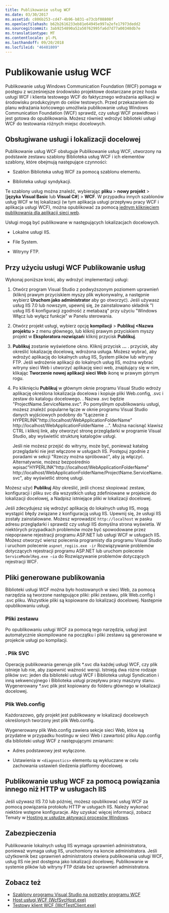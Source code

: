 ```yaml
---
title: Publikowanie usług WCF
ms.date: 03/30/2017
ms.assetid: c806b253-cd47-4b96-b831-e73cbf08808f
ms.openlocfilehash: b62b2616233eb81e64945e997a2efe17973dedd2
ms.sourcegitcommit: 3ab9254890a52a50762995fa6d7d77a00348db7e
ms.translationtype: MT
ms.contentlocale: pl-PL
ms.lasthandoff: 09/20/2018
ms.locfileid: "46481809"
---
```

# <a name="wcf-service-publishing"></a>Publikowanie usług WCF

Publikowanie usług Windows Communication Foundation (WCF) pomaga w postępu z wcześniejsze środowisko projektowe dostarczane przez hosta usługi WCF i klienta testowego WCF do faktycznego wdrażania aplikacji w środowisku produkcyjnym do celów testowych. Przed przekazaniem do planu wdrażania końcowego umożliwia publikowanie usług Windows Communication Foundation (WCF) sprawdź, czy usługi WCF prawidłowo i jest gotowa do opublikowania. Możesz również wdrożyć biblioteki usługi WCF do testowania różnych miejsc docelowych.

## <a name="supported-services-and-target-locations"></a>Obsługiwane usługi i lokalizacji docelowej

Publikowanie usług WCF obsługuje Publikowanie usług WCF, utworzony na podstawie zestawu szablony Biblioteka usług WCF i ich elementów szablony, które obejmują następujące czynności:

-   Szablon Biblioteka usług WCF za pomocą szablonu elementu.

-   Biblioteka usługi syndykacji.

Te szablony usług można znaleźć, wybierając **pliku** > **nowy projekt** > [**języka Visual Basic** lub **Visual C#**] > **WCF**. W przypadku innych szablonów usług WCF w tej lokalizacji (w tym aplikacja usługi przepływu pracy WCF i aplikacja usługi WCF), można opublikować za pomocą [jednym kliknięciem publikowania dla aplikacji sieci web](https://msdn.microsoft.com/library/dd465337\(v=vs.110\).aspx).

Usługi mogą być publikowane w następujących lokalizacjach docelowych.

-   Lokalne usługi IIS.

-   File System.

-   Witryny FTP.

## <a name="using-wcf-service-publishing"></a>Przy użyciu usługi WCF Publikowanie usług

Wykonaj poniższe kroki, aby wdrożyć implementacji usługi:

1.  Otwórz program Visual Studio z podwyższonym poziomem uprawnień (kliknij prawym przyciskiem myszy plik wykonywalny, a następnie wybierz **Uruchom jako administrator** aby go otworzyć).  Jeśli używasz usług IIS 7.0 lub nowszym, upewnij się, że zainstalowano składnik "I usług IIS 6 konfiguracji zgodność z metabazą" przy użyciu "Windows Włącz lub wyłącz funkcje" w Panelu sterowania.

2.  Otwórz projekt usługi, wybierz opcję **kompilacji** > **Publikuj \<Nazwa projektu >** z menu głównego, lub kliknij prawym przyciskiem myszy projekt w **Eksploratora rozwiązań**i kliknij przycisk **Publikuj**.

3.  **Publikuj** zostanie wyświetlone okno. Kliknij przycisk **...** . przycisk, aby określić lokalizację docelową, wdrożona usługa. Możesz wybrać, aby wdrożyć aplikację do lokalnych usług IIS, System plików lub witryny FTP. Jeśli wdrożenie aplikacji do lokalnych usług IIS, można wybrać witryny sieci Web i utworzyć aplikację sieci web, znajdujący się w nim, klikając **Tworzenie nowej aplikacji sieci Web** ikonę w prawym górnym rogu.

4.  Po kliknięciu **Publikuj** w głównym oknie programu Visual Studio wdroży aplikację określona lokalizacja docelowa i kopiuje pliki Web.config, .svc i zestaw do katalogu docelowego. . Nazwa .svc będzie "ProjectName.ServiceName.svc". Po pomyślnym opublikowaniu usługi, możesz znaleźć popularne łącze w oknie programu Visual Studio danych wyjściowych podobny do "Łączenie z HYPERLINK"http://localhost/WebApplicationFolderName" http://localhost/WebApplicationFolderName ...". Można nacisnąć klawisz CTRL i kliknij link, aby otworzyć stronę przeglądarki w programie Visual Studio, aby wyświetlić strukturę katalogów usługi.

     Jeśli nie możesz przejść do witryny, może być, ponieważ katalog przeglądarki nie jest włączone w usługach IIS. Postępuj zgodnie z poradami w sekcji "Rzeczy można spróbować", aby ją włączyć. Alternatywnie, możesz bezpośrednio wpisać"HYPERLINK"http://localhost/WebApplicationFolderName" http://localhost/WebApplicationFolderName/ProjectName.ServiceName.svc", aby wyświetlić stronę usługi.

Możesz użyć **Publikuj** Aby określić, jeśli chcesz skopiować zestaw, konfiguracji i pliku svc dla wszystkich usług zdefiniowane w projekcie do lokalizacji docelowej, a Nadpisz istniejące pliki w lokalizacji docelowej.

Jeśli zdecydujesz się wdrożyć aplikację do lokalnych usług IIS, mogą wystąpić błędy związane z konfiguracją usług IIS. Upewnij się, że usługi IIS zostały zainstalowane. Możesz wprowadzić `http://localhost` w pasku adresu przeglądarki i sprawdź czy usługi IIS domyślna strona wyświetla. W niektórych przypadkach problemów może być spowodowane przez niepoprawne rejestracji programu ASP.NET lub usługi WCF w usługach IIS. Możesz otworzyć wiersz polecenia programisty dla programu Visual Studio i uruchom polecenie `aspnet_regiis.exe -ir` Rozwiązywanie problemów dotyczących rejestracji programu ASP.NET lub uruchom polecenie `ServiceModelReg.exe –ia` do Rozwiązywanie problemów dotyczących rejestracji WCF.

## <a name="files-generated-for-publishing"></a>Pliki generowane publikowania
 Biblioteki usługi WCF można było hostowanych w sieci Web, za pomocą narzędzia są tworzone następujące pliki: pliki zestawu, plik Web.config i .svc pliku. Wszystkie pliki są kopiowane do lokalizacji docelowej. Następnie opublikowaniu usługi.

### <a name="assembly-files"></a>Pliki zestawu
 Po opublikowaniu usługi WCF za pomocą tego narzędzia, usługi jest automatycznie skompilowane na początku i pliki zestawu są generowane w projekcie usługi po kompilacji.

### <a name="svc-file"></a>. Plik SVC
 Operację publikowania generuje plik *.svc dla każdej usługi WCF, czy plik istnieje lub nie, aby zapewnić ważność wersji. Istnieją dwa różne rodzaje plików svc: jeden dla biblioteki usługi WCF i Biblioteka usługi Syndication i inną sekwencyjnego i Biblioteka usługi przepływu pracy maszyny stanu. Wygenerowany \*.svc plik jest kopiowany do folderu głównego w lokalizacji docelowej.

### <a name="webconfig-file"></a>Plik Web.config
 Każdorazowo, gdy projekt jest publikowany w lokalizacji docelowych określonych tworzony jest plik Web.config.

 Wygenerowany plik Web.config zawiera sekcje sieci Web, które są przydatne w przypadku hostingu w sieci Web i zawartość pliku App.config dla biblioteki usługi WCF z następującymi zmianami:

-   Adres podstawowy jest wyłączone.

-   Ustawienia w `<diagnostics>` elementu są wykluczane w celu zachowania ustawień śledzenia platformy docelowej.

## <a name="publishing-wcf-services-with-non-http-bindings-to-iis"></a>Publikowanie usług WCF za pomocą powiązania innego niż HTTP w usługach IIS
 Jeśli używasz IIS 7.0 lub później, możesz opublikować usług WCF za pomocą powiązania protokołu HTTP w usługach IIS. Należy wykonać niektóre wstępne konfiguracje. Aby uzyskać więcej informacji, zobacz Tematy w [Hosting w usłudze aktywacji procesów Windows](../../../docs/framework/wcf/feature-details/hosting-in-windows-process-activation-service.md).

## <a name="security"></a>Zabezpieczenia
 Publikowanie lokalnych usług IIS wymaga uprawnień administratora, ponieważ wymaga usług IIS, uruchomiony na koncie administratora. Jeśli użytkownik bez uprawnień administratora otwiera publikowania usługi WCF, usług IIS nie jest dostępna jako lokalizacji docelowej. Publikowanie w systemie plików lub witryny FTP działa bez uprawnień administratora.

## <a name="see-also"></a>Zobacz też

- [Szablony programu Visual Studio na potrzeby programu WCF](../../../docs/framework/wcf/wcf-vs-templates.md)
- [Host usługi WCF (WcfSvcHost.exe)](../../../docs/framework/wcf/wcf-service-host-wcfsvchost-exe.md)
- [Testowy klient WCF (WcfTestClient.exe)](../../../docs/framework/wcf/wcf-test-client-wcftestclient-exe.md)